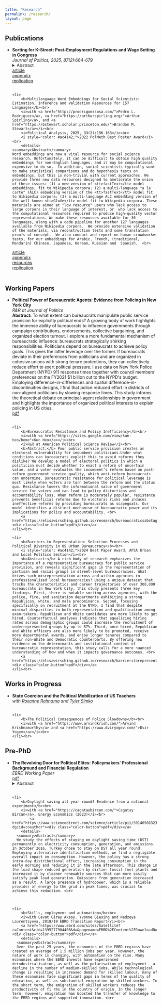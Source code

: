 ```yaml
---
title: "Research"
permalink: /research/
layout: page
---
```


<h2>Publications</h2>
<ul>
	<li>
		<b>Sorting for K-Street: Post-Employment Regulations and Wage Setting in Congress</b><br>
		<i>Journal of Politics, 2025, 87(2):664-679</i><br>
		<details>
    <summary>Abstract</summary>
    While post-employment regulations are a common tool to slow the revolving door in government, little is known about their effectiveness and consequences. Using the 2007 Honest Leadership and Open Government Act (HLOGA), I argue that policymakers strategically adjust their behaviors to maintain lucrative career options in the lobbying industry. HLOGA prohibited staffers-turned-lobbyists who earn at least 75% of a Congress member's salary from contacting their ex-employers in Congress for one year. Using data on the complete set of congressional staff (2001-2016), I show that staffers sort below the salary threshold post-HLOGA. Employing various panel data analyses, I also find that selecting out of the regulation increases a staffer's probability to become a lobbyist and ensures a substantial premium in revenues at the beginning of their lobbying career. These results explain why reforms of the revolving door fail and provide insights on institutional determinants of career incentives for non-elected public officials.  <br>
  </details>
		<a href="https://www.journals.uchicago.edu/doi/10.1086/732988"><div class="color-button">article</div></a><a href="https://elisawirsching.github.io/research/sortingCongress_SI.pdf"><div class="color-button">appendix</div></a><a href="https://dataverse.harvard.edu/dataset.xhtml?persistentId=doi:10.7910/DVN/6LCLMW"><div class="color-button">replication</div></a>
	</li><br>
	
	<li>
		<b>Multilanguage Word Embeddings for Social Scientists: Estimation, Inference and Validation Resources for 157 Languages</b><br>
		<i>with <a href="http://prodriguezsosa.com/">Pedro L. Rodriguez</a>, <a href="https://arthurspirling.org/">Arthur Spirling</a>, and <a href="https://bstewart.scholar.princeton.edu/">Brandon M. Stewart</a></i><br>
		<i>Political Analysis, 2025, 33(2):156-163</i><br>
		<i style="color: #ac4142;">2022 PolMeth Best Poster Award</i><br>
		<details>
    <summary>Abstract</summary>
    Word embeddings are now a vital resource for social science research. Unfortunately, it can be difficult to obtain high quality embeddings for non-English languages, and it may be computational expensive to do so.  In addition, social scientists typically want to make statistical comparisons and do hypothesis tests on embeddings, but this is non-trivial with current approaches. We provide three new data resources designed to ameliorate the union of these issues: (1) a new version of <tt>fastText</tt> model embeddings, fit to Wikipedia corpora; (2) a multi-language "a la carte" (ALC) embedding version of the <tt>fastText</tt> model fit to Wikipedia corpora; (3) a multi-language ALC embedding version of the well-known <tt>GloVe</tt> model fit to Wikipedia corpora. These materials are aimed at "low resource" users who lack access to large corpora in their language of interest, or  who lack access to the computational resources required to produce high-quality vector representations. We make these resources available for 30 languages, along with a code pipeline for another 127 languages available from Wikipedia corpora.  We provide extensive validation of the materials, via reconstruction tests and some translation proofs-of-concept.  We also conduct and report on human crowdworker tests, for our embeddings for Arabic, French, (traditional, Mandarin) Chinese, Japanese, Korean, Russian and  Spanish.  <br>
  </details>
		<a href="https://www.cambridge.org/core/journals/political-analysis/article/multilanguage-word-embeddings-for-social-scientists-estimation-inference-and-validation-resources-for-157-languages/F5DE16FA784CA81481150715967BD9FC"><div class="color-button">article</div></a><a href="https://alcembeddings.org/assets/img/SI_WRSS_MultilangWordEmbeddings.pdf"><div class="color-button">appendix</div></a><a href="http://alcembeddings.org/index.html"><div class="color-button">resources</div></a><a href="https://codeocean.com/capsule/4082319/tree/v3"><div class="color-button">replication</div></a>
	</li><br>
</ul>

<h2>Working Papers</h2>
<ul>
	<li>
		<b>Political Power of Bureaucratic Agents: Evidence from Policing in New York City</b><br>
		<i>R&R at Journal of Politics</i><br>
		<b>Abstract:</b> To what extent can bureaucrats manipulate public service provision for explicitly political ends? A growing body of work highlights the immense ability of bureaucrats to influence governments through campaign contributions, endorsements, collective bargaining, and organized election turnout. I explore a more fundamental mechanism of bureaucratic influence: bureaucrats strategically shirking responsibilities. Politicians depend on bureaucrats to achieve policy goals. This gives the latter leverage over the former. If bureaucrats deviate in their preferences from politicians and are organized in cohesive unions with strong tenure protections, they can collectively reduce effort to exert political pressure. I use data on New York Police Department (NYPD) 911 response times together with council members' preferences on the FY2021 $1 billion cut to the NYPD's budget. Employing difference-in-differences and spatial difference-in-discontinuities designs, I find that police reduced effort in districts of non-aligned politicians by slowing response times. This study informs the theoretical debate on principal-agent relationships in government and highlights the importance of organized political interests to explain policing in US cities.  <br>
		<a href="https://elisawirsching.github.io/research/policeresistance.pdf"><div class="color-button">pdf</div></a>
	</li><br>
	
	<li>
		<b>Bureaucratic Resistance and Policy Inefficiency</b><br>
		<i>with <a href="https://sites.google.com/view/kun-heo/home">Kun Heo</a></i><br>
		<i>R&R at American Political Science Review</i><br>
		<b>Abstract:</b> Poor public service provision creates an electoral vulnerability for incumbent politicians.Under what conditions can bureaucrats exploit this to avoid reforms they dislike? We develop a model of electoral politics in which a politician must decide whether to enact a reform of uncertain value, and a voter evaluates the incumbent’s reform based on post-reform government service quality, which anti-reform bureaucrats can undermine. Bureaucratic resistance for political leverage is most likely when voters are torn between the reform and the status quo. Resistance lowers the informational value of government service for voters and can lead to policy distortions and accountability loss. When reform is moderately popular, resistance prevents beneficial reforms due to electoral risks and induces ineffective reforms by providing bureaucrats as scapegoats. Our model identifies a distinct mechanism of bureaucratic power and its implications for policy and accountability. <br>
		<a href="https://elisawirsching.github.io/research/bureaucraticsabotage.pdf"><div class="color-button">pdf</div></a>
	</li><br>
	
	<li>
		<b>Barriers to Representation: Selection Processes and Political Diversity in US Urban Bureaucracy</b><br>
		<i style="color: #ac4142;">2024 Best Paper Award, APSA Urban and Local Politics Section</i><br>
		<b>Abstract:</b> A rich body of research emphasizes the importance of a representative bureaucracy for public service provision, and reveals significant gaps in the representation of partisan and racial groups in street-level bureaucracies. What drives such misrepresentation across and within agencies in professionalized local bureaucracies? Using a unique dataset that tracks the characteristics and career trajectories of over 300,000 bureaucrats in New York City, this study presents three key findings. First, there is notable sorting across agencies, with the police, fire, and sanitation departments exhibiting a strong Republican, white, and male predominance. Second, focusing specifically on recruitment at the NYPD, I find that despite minimal disparities in both representation and qualification among exam-takers, Republican and White candidates are more likely to get hired. Counterfactual analyses indicate that equalizing hiring rates across demographic groups could increase the recruitment of underrepresented groups by up to 57%. Third, once hired, Republican and White officers are also more likely to be promoted, receive more departmental awards, and enjoy longer tenures compared to their non-White and Democratic counterparts. By offering new evidence on the determinants and institutional context of bureaucratic representation, this study calls for a more nuanced understanding of how and when it impacts governance outcomes. <br>
		<a href="https://elisawirsching.github.io/research/barrierstorepresentation.pdf"><div class="color-button">pdf</div></a>
	</li><br>
</ul>

<h2>Works in Progress</h2>
<ul>
	<li>
		<b>State Coercion and the Political Mobilization of US Teachers</b><br>
		<i>with <a href="https://roxannerahnama.com/">Roxanne Rahnama</a> and <a href="https://tylersimko.com/">Tyler Simko</a></i><br>
	</li><br>
	
	<li>
		<b>The Political Consequences of Police Slowdowns</b><br>
		<i>with <a href="https://www.arvindkrish.com/">Arvind Krishnamurthy</a> and <a href="https://www.dviryogev.com/">Dvir Yogev</a></i><br>
	</li><br>
	
</ul>




<h2>Pre-PhD</h2>
<ul>
	<li>
		<b>The Revolving Door for Political Elites: Policymakers' Professional Background and Financial
Regulation</b><br>
  <i>EBRD Working Paper</i><br>
	<a href="https://www.ebrd.com/publications/working-papers/revolving-door"><div class="color-button">pdf</div></a>
	<details>
    <summary>Abstract</summary>
    Regulatory capture of public policy by financial entities, especially via the revolving door between government and financial services, has increasingly become a subject of intense public scrutiny. This paper empirically analyses the relation between public-private career crossovers of high-ranking government officials and financial policy. Using curriculum vitae of more than 400 central bank governors and finance ministers from 32 OECD countries between 1973 and 2005, I compile a new dataset including details on officials’ professional careers before and after their tenure and data on financial regulation. Panel data analyses show that central bank governors with past experience in the financial sector deregulate significantly more than governors without a background in finance (career socialisation hypothesis). Using linear probability regressions, the results also indicate that finance ministers, especially from left-wing parties, are more likely to be hired by financial entities in the future if they please their future employers through deregulatory policies during their time in office (career concerns hypothesis). Thus, although the revolving door effects differ between government officials, this study shows that career paths and career concerns of policymakers should be taken into account when analysing financial policy outcomes. <br>
  </details>
	</li><br>
	
	<li>
		<b>Daylight saving all year round? Evidence from a national experiment</b><br>
		<i>with <a href="https://cagataybircan.com/">Cagatay Bircan</a>, Energy Economics (2023)</i><br>
			<a href="https://www.sciencedirect.com/science/article/pii/S0140988323005911?dgcid=coauthor"><div class="color-button">pdf</div></a>
		<details>
      <summary>Abstract</summary>
      We study the effects of staying on daylight saving time (DST) permanently on electricity consumption, generation, and emissions. In October 2016, Turkey chose to stay on DST all year round. Employing alternative identification methods, we find a negligible overall impact on consumption. However, the policy has a strong intra-day distributional effect, increasing consumption in the early morning and reducing it in the late afternoon. This change in the load shape reduced generation by dirtier fossil fuel plants and increased it by cleaner renewable sources that can more easily satisfy peak load generation. Emissions from generation decreased as a result. A large presence of hydropower, which is a reliable provider of energy to the grid in peak times, was crucial to achieve this reduction. <br>
  </details>
	</li><br>
	
	<li>
		<b>Skills, employment and automation</b><br>
		<i>with Cevat Giray Aksoy, Yvonne Giesing and Nadzeya Laurentsyeva, 2018/19 EBRD Transition Report</i><br>
		<a href="https://www.ebrd.com/sites/Satellite?c=Content&cid=1395277904408&d=&pagename=EBRD%2FContent%2FDownloadDocument"><div class="color-button">pdf</div></a>
		<details>
      <summary>Abstract</summary>
      Over the past 25 years, the economies of the EBRD regions have created an average of 1.5 million jobs per year. However, the nature of work is changing, with automation on the rise. Many economies where the EBRD invests have experienced deindustrialisation, as well as the polarisation of employment – a decline in the number of medium-skilled jobs. While technological change is resulting in increased demand for skilled labour, many of these economies face significant gaps in terms of the quality of education, as well as substantial emigration by skilled workers. In the short term, the emigration of skilled workers reduces the productivity of fi rms in the country of origin. In the longer term, however, emigration has boosted the transfer of knowledge to the EBRD regions and supported innovation. <br>
  </details>
	</li><br>
</ul>



